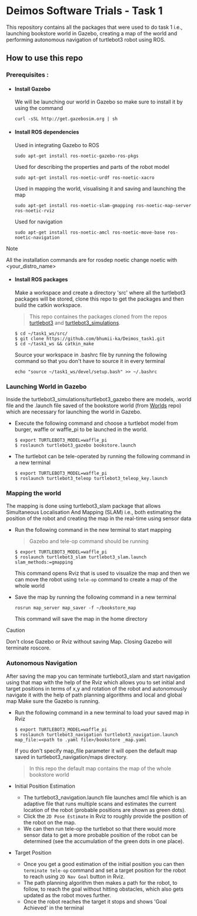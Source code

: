 # Deimos Software Trials - Task 1
This repository contains all the packages that were used to do task 1 i.e., launching bookstore world in Gazebo, creating a map of the world and performing autonomous navigation of turtlebot3 robot using ROS.
## How to use this repo
### Prerequisites :
- #### Install Gazebo
  We will be launching our world in Gazebo so make sure to install it by using the command 
  ```
  curl -sSL http://get.gazebosim.org | sh
  ```
- #### Install ROS dependencies
  Used in integrating Gazebo to ROS
  ```
  sudo apt-get install ros-noetic-gazebo-ros-pkgs
  ```
  Used for describing the properties and parts of the robot model
  ```
  sudo apt-get install ros-noetic-urdf ros-noetic-xacro
  ```
  Used in mapping the world, visualising it and saving and launching the map
  ```
  sudo apt-get install ros-noetic-slam-gmapping ros-noetic-map-server ros-noetic-rviz
  ```
  Used for navigation
  ```
  sudo apt-get install ros-noetic-amcl ros-noetic-move-base ros-noetic-navigation
  ```
> [!NOTE]
> All the installation commands are for rosdep noetic change noetic with <your_distro_name>
- #### Install ROS packages
  Make a workspace and create a directory 'src' where all the turtlebot3 packages will be stored, clone this repo to get the packages and then build the catkin workspace.
  > This repo containes the packages cloned from the repos [turtlebot3](https://github.com/ROBOTIS-GIT/turtlebot3.git) and [turtlebot3_simulations](https://github.com/ROBOTIS-GIT/turtlebot3_simulations.git).
  
  ```
  $ cd ~/task1_ws/src/
  $ git clone https://github.com/bhumii-ka/Deimos_task1.git
  $ cd ~/task1_ws && catkin_make
  ```
  Source your workspace in .bashrc file by running the following command so that you don't have to source it in every terminal
  ```
  echo "source ~/task1_ws/devel/setup.bash" >> ~/.bashrc
  ```
### Launching World in Gazebo
Inside the turtlebot3_simulations/turtlebot3_gazebo there are models, .world file and the .launch file saved of the bookstore world (from [Worlds](https://github.com/mlherd/Dataset-of-Gazebo-Worlds-Models-and-Maps) repo) which are necessary for launching the world in Gazebo. <br>

- Execute the following command and choose a turtlebot model from burger, waffle or waffle_pi to be launched in the world.
  ```
  $ export TURTLEBOT3_MODEL=waffle_pi
  $ roslaunch turtlebot3_gazebo bookstore.launch
  ```

- The turtlebot can be tele-operated by running the following command in a new terminal
  ```
  $ export TURTLEBOT3_MODEL=waffle_pi
  $ roslaunch turtlebot3_teleop turtlebot3_teleop_key.launch
  ```
### Mapping the world
The mapping is done using turtlebot3_slam package that allows Simultaneous Localisation And Mapping (SLAM) i.e., both estimating the position of the robot and creating the map in the real-time using sensor data

- Run the following command in the new terminal to start mapping
  > Gazebo and tele-op command should be running
  
  ```
  $ export TURTLEBOT3_MODEL=waffle_pi
  $ roslaunch turtlebot3_slam turtlebot3_slam.launch slam_methods:=gmapping
  ```
  This command opens Rviz that is used to visualize the map and then we can move the robot using ```tele-op``` command to create a map of the whole world
  
- Save the map by running the following command in a new terminal
  
  ```
  rosrun map_server map_saver -f ~/bookstore_map
  ```
  This command will save the map in the home directory
> [!Caution]
> Don't close Gazebo or Rviz without saving Map. Closing Gazebo will terminate roscore.

### Autonomous Navigation
After saving the map you can terminate turtlebot3_slam and start navigation using that map with the help of the Rviz which allows you to set initial and target positions in terms of x,y and rotation of the robot and autonomously navigate it with the help of path planning algorithms and local and global map
Make sure the Gazebo is running.
- Run the following command in a new terminal to load your saved map in Rviz
  ```
  $ export TURTLEBOT3_MODEL=waffle_pi
  $ roslaunch turtlebot3_navigation turtlebot3_navigation.launch map_file:=<path to .yaml file>/bookstore _map.yaml
  ```
  If you don't specify map_file parameter it will open the default map saved in turtlebot3_navigation/maps directory.
  > In this repo the default map contains the map of the whole bookstore world

- Initial Position Estimation
  
  - The turtlebot3_navigation.launch file launches amcl file which is an adaptive file that runs multiple scans and estimates the current location of the robot (probable positions are shown as green dots).
  - Click the ```2D Pose Estimate``` in Rviz to roughly provide the position of the robot on the map.
  - We can then run tele-op the turtlebot so that there would more sensor data to get a more probable position of the robot can be determined (see the accumulation of the green dots in one place).

- Target Position
  
  - Once you get a good estimation of the initial position you can then `terminate tele-op` command and set a target position for the robot to reach using ```2D Nav Goal``` button in Rviz.
  - The path planning algorithm then makes a path for the robot, to follow, to reach the goal without hitting obstacles, which also gets updated as the robot moves further.
  - Once the robot reaches the target it stops and shows 'Goal Achieved' in the terminal
  
  
